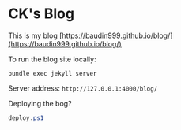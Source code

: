 # CK's Blog

This is my blog [https://baudin999.github.io/blog/](https://baudin999.github.io/blog/)


To run the blog site locally:

```
bundle exec jekyll server
```

Server address: `http://127.0.0.1:4000/blog/`


Deploying the bog?

```ps1
deploy.ps1
```